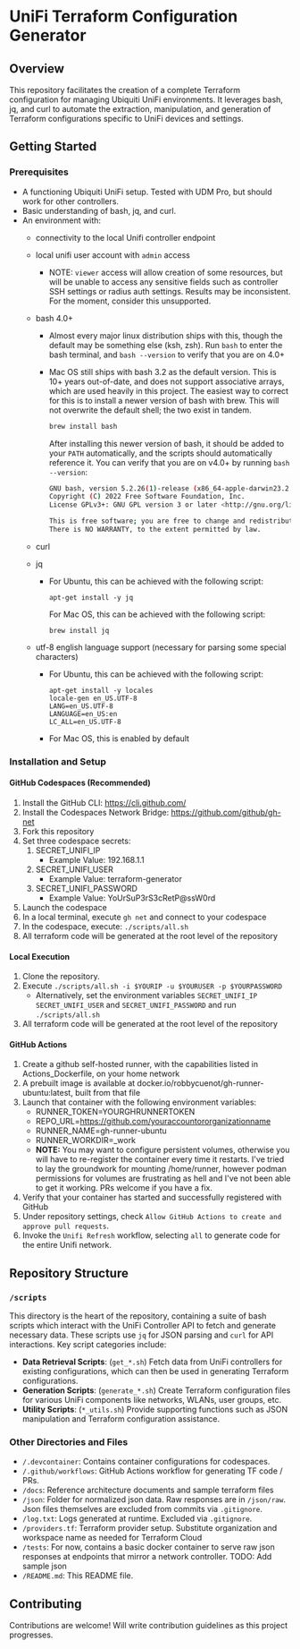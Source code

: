 # UniFi Terraform Configuration Generator

## Overview
This repository facilitates the creation of a complete Terraform configuration for managing Ubiquiti UniFi environments. It leverages bash, jq, and curl to automate the extraction, manipulation, and generation of Terraform configurations specific to UniFi devices and settings.

## Getting Started

### Prerequisites
- A functioning Ubiquiti UniFi setup. Tested with UDM Pro, but should work for other controllers.
- Basic understanding of bash, jq, and curl.
- An environment with:
    - connectivity to the local Unifi controller endpoint
    - local unifi user account with `admin` access
        - NOTE: `viewer` access will allow creation of some resources, but will be unable to
                access any sensitive fields such as controller SSH settings or radius auth settings.
                Results may be inconsistent. For the moment, consider this unsupported.
    - bash 4.0+
        - Almost every major linux distribution ships with this, though the default may be something else (ksh, zsh). Run `bash` to enter the bash terminal, and `bash --version` to verify that you are on 4.0+
        - Mac OS still ships with bash 3.2 as the default version. This is 10+ years out-of-date, and does not support associative arrays, which are used heavily in this project. The easiest way to correct for this is to install a newer version of bash with brew. This will not overwrite the default shell; the two exist in tandem.
            ```bash
            brew install bash
            ```
            After installing this newer version of bash, it should be added to your `PATH` automatically, and the scripts should automatically reference it. You can verify that you are on v4.0+ by running `bash --version`:

            ```bash
            GNU bash, version 5.2.26(1)-release (x86_64-apple-darwin23.2.0)
            Copyright (C) 2022 Free Software Foundation, Inc.
            License GPLv3+: GNU GPL version 3 or later <http://gnu.org/licenses/gpl.html>

            This is free software; you are free to change and redistribute it.
            There is NO WARRANTY, to the extent permitted by law.
            ```

    - curl
    - jq
        - For Ubuntu, this can be achieved with the following script:
          ```
          apt-get install -y jq
          ```
          For Mac OS, this can be achieved with the following script:
          ```
          brew install jq
          ```
    - utf-8 english language support (necessary for parsing some special characters)
        - For Ubuntu, this can be achieved with the following script:
          ```
          apt-get install -y locales
          locale-gen en_US.UTF-8
          LANG=en_US.UTF-8
          LANGUAGE=en_US:en
          LC_ALL=en_US.UTF-8
          ```
        - For Mac OS, this is enabled by default

### Installation and Setup

#### GitHub Codespaces (Recommended)

1. Install the GitHub CLI: https://cli.github.com/
1. Install the Codespaces Network Bridge: https://github.com/github/gh-net
1. Fork this repository
1. Set three codespace secrets:
    1. SECRET_UNIFI_IP
        - Example Value: 192.168.1.1
    1. SECRET_UNIFI_USER
        - Example Value: terraform-generator
    1. SECRET_UNIFI_PASSWORD
        - Example Value: YoUrSuP3rS3cRetP@ssW0rd
1. Launch the codespace
1. In a local terminal, execute `gh net` and connect to your codespace
1. In the codespace, execute:
    `./scripts/all.sh`
1. All terraform code will be generated at the root level of the repository

#### Local Execution

1. Clone the repository.
1. Execute `./scripts/all.sh -i $YOURIP -u $YOURUSER -p $YOURPASSWORD`
    - Alternatively, set the environment variables `SECRET_UNIFI_IP` `SECRET_UNIFI_USER` and `SECRET_UNIFI_PASSWORD` and run `./scripts/all.sh`
1. All terraform code will be generated at the root level of the repository

#### GitHub Actions

1. Create a github self-hosted runner, with the capabilities listed in Actions_Dockerfile, on your home network
1. A prebuilt image is available at docker.io/robbycuenot/gh-runner-ubuntu:latest, built from that file
1. Launch that container with the following environment variables:
    - RUNNER_TOKEN=YOURGHRUNNERTOKEN
    - REPO_URL=https://github.com/youraccountororganizationname
    - RUNNER_NAME=gh-runner-ubuntu
    - RUNNER_WORKDIR=_work
    - **NOTE:** You may want to configure persistent volumes, otherwise you will have to re-register the container
      every time it restarts. I've tried to lay the groundwork for mounting /home/runner, however podman permissions
      for volumes are frustrating as hell and I've not been able to get it working. PRs welcome if you have a fix.
1. Verify that your container has started and successfully registered with GitHub
1. Under repository settings, check `Allow GitHub Actions to create and approve pull requests`.
1. Invoke the `Unifi Refresh` workflow, selecting `all` to generate code for the entire Unifi network.

## Repository Structure

### `/scripts`
This directory is the heart of the repository, containing a suite of bash scripts which interact with the UniFi Controller API to fetch and generate necessary data. These scripts use `jq` for JSON parsing and `curl` for API interactions. Key script categories include:

- **Data Retrieval Scripts**: (`get_*.sh`) Fetch data from UniFi controllers for existing configurations, which can then be used in generating Terraform configurations.
- **Generation Scripts**: (`generate_*.sh`) Create Terraform configuration files for various UniFi components like networks, WLANs, user groups, etc.
- **Utility Scripts**: (`*_utils.sh`) Provide supporting functions such as JSON manipulation and Terraform configuration assistance.

### Other Directories and Files
- `/.devcontainer`: Contains container configurations for codespaces.
- `/.github/workflows`: GitHub Actions workflow for generating TF code / PRs.
- `/docs`: Reference architecture documents and sample terraform files
- `/json`: Folder for normalized json data. Raw responses are in `/json/raw`. Json files themselves are excluded from commits via `.gitignore`.
- `/log.txt`: Logs generated at runtime. Excluded via `.gitignore`.
- `/providers.tf`: Terraform provider setup. Substitute organization and workspace name as needed for Terraform Cloud
- `/tests`: For now, contains a basic docker container to serve raw json responses at endpoints that mirror a network controller. TODO: Add sample json
- `/README.md`: This README file.

## Contributing
Contributions are welcome! Will write contribution guidelines as this project progresses.
